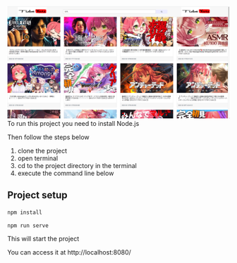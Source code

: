 ![image](https://github.com/bocb25212/YoutubeAPI_Test/blob/main/index.png)
To run this project you need to install Node.js

Then follow the steps below 

1. clone the project
2. open terminal 
3. cd to the project directory in the terminal
4. execute the command line below
   
## Project setup
```
npm install
```

```
npm run serve
```

This will start the project 

You can access it at http://localhost:8080/
